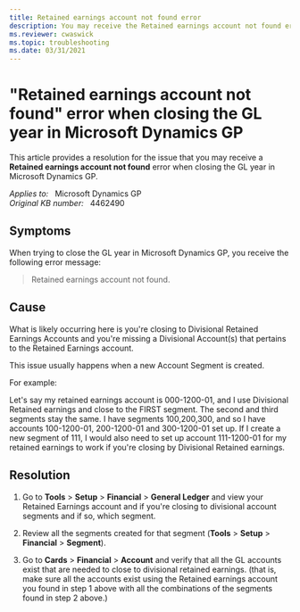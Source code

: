 ```yaml
---
title: Retained earnings account not found error
description: You may receive the Retained earnings account not found error when closing the GL year in Microsoft Dynamics GP. Provides a resolution.
ms.reviewer: cwaswick
ms.topic: troubleshooting
ms.date: 03/31/2021
---
```

# "Retained earnings account not found" error when closing the GL year in Microsoft Dynamics GP

This article provides a resolution for the issue that you may receive a **Retained earnings account not found** error when closing the GL year in Microsoft Dynamics GP.

_Applies to:_ &nbsp; Microsoft Dynamics GP  
_Original KB number:_ &nbsp; 4462490

## Symptoms

When trying to close the GL year in Microsoft Dynamics GP, you receive the following error message:

> Retained earnings account not found.

## Cause

What is likely occurring here is you're closing to Divisional Retained Earnings Accounts and you're missing a Divisional Account(s) that pertains to the Retained Earnings account.

This issue usually happens when a new Account Segment is created.

For example:

Let's say my retained earnings account is 000-1200-01, and I use Divisional Retained earnings and close to the FIRST segment. The second and third segments stay the same. I have segments 100,200,300, and so I have accounts 100-1200-01, 200-1200-01 and 300-1200-01 set up. If I create a new segment of 111, I would also need to set up account 111-1200-01 for my retained earnings to work if you're closing by Divisional Retained earnings.

## Resolution

1. Go to **Tools** > **Setup** > **Financial** > **General Ledger** and view your Retained Earnings account and if you're closing to divisional account segments and if so, which segment.

1. Review all the segments created for that segment (**Tools** > **Setup** > **Financial** > **Segment**).

1. Go to **Cards** > **Financial** > **Account** and verify that all the GL accounts exist that are needed to close to divisional retained earnings. (that is, make sure all the accounts exist using the Retained earnings account you found in step 1 above with all the combinations of the segments found in step 2 above.)
